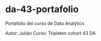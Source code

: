 # da-43-portafolio
Portafolio del curso de Data Analýtics

Autor: Julián
Curso: Tripleten cohort 43 DA


